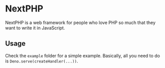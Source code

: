 # NextPHP

NextPHP is a web framework for people who love PHP so much that they want to write it in JavaScript.

## Usage

Check the `example` folder for a simple example. Basically, all you need to do is `Deno.serve(createHandler(...))`.
